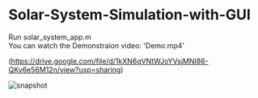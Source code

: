 # Solar-System-Simulation-with-GUI
Run solar_system_app.m <br />
You can watch the Demonstraion video: 'Demo.mp4'

(https://drive.google.com/file/d/1kXN6qVNtWJoYVsjMNI86-QKv6e56M12n/view?usp=sharing)

![snapshot](https://user-images.githubusercontent.com/69158504/178144068-71b73a2a-b415-4185-8d06-b09769149f76.png)

